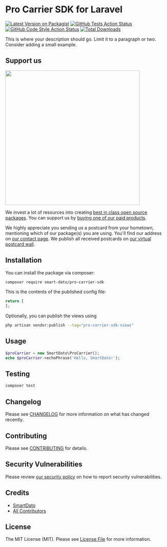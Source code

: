 # Pro Carrier SDK for Laravel

[![Latest Version on Packagist](https://img.shields.io/packagist/v/smart-dato/pro-carrier-sdk.svg?style=flat-square)](https://packagist.org/packages/smart-dato/pro-carrier-sdk)
[![GitHub Tests Action Status](https://img.shields.io/github/actions/workflow/status/smart-dato/pro-carrier-sdk/run-tests.yml?branch=main&label=tests&style=flat-square)](https://github.com/smart-dato/pro-carrier-sdk/actions?query=workflow%3Arun-tests+branch%3Amain)
[![GitHub Code Style Action Status](https://img.shields.io/github/actions/workflow/status/smart-dato/pro-carrier-sdk/fix-php-code-style-issues.yml?branch=main&label=code%20style&style=flat-square)](https://github.com/smart-dato/pro-carrier-sdk/actions?query=workflow%3A"Fix+PHP+code+style+issues"+branch%3Amain)
[![Total Downloads](https://img.shields.io/packagist/dt/smart-dato/pro-carrier-sdk.svg?style=flat-square)](https://packagist.org/packages/smart-dato/pro-carrier-sdk)

This is where your description should go. Limit it to a paragraph or two. Consider adding a small example.

## Support us

[<img src="https://github-ads.s3.eu-central-1.amazonaws.com/pro-carrier-sdk.jpg?t=1" width="419px" />](https://spatie.be/github-ad-click/pro-carrier-sdk)

We invest a lot of resources into creating [best in class open source packages](https://spatie.be/open-source). You can support us by [buying one of our paid products](https://spatie.be/open-source/support-us).

We highly appreciate you sending us a postcard from your hometown, mentioning which of our package(s) you are using. You'll find our address on [our contact page](https://spatie.be/about-us). We publish all received postcards on [our virtual postcard wall](https://spatie.be/open-source/postcards).

## Installation

You can install the package via composer:

```bash
composer require smart-dato/pro-carrier-sdk
```


This is the contents of the published config file:

```php
return [
];
```

Optionally, you can publish the views using

```bash
php artisan vendor:publish --tag="pro-carrier-sdk-views"
```

## Usage

```php
$proCarrier = new SmartDato\ProCarrier();
echo $proCarrier->echoPhrase('Hello, SmartDato!');
```

## Testing

```bash
composer test
```

## Changelog

Please see [CHANGELOG](CHANGELOG.md) for more information on what has changed recently.

## Contributing

Please see [CONTRIBUTING](CONTRIBUTING.md) for details.

## Security Vulnerabilities

Please review [our security policy](../../security/policy) on how to report security vulnerabilities.

## Credits

- [SmartDato](https://github.com/smart-dato)
- [All Contributors](../../contributors)

## License

The MIT License (MIT). Please see [License File](LICENSE.md) for more information.
